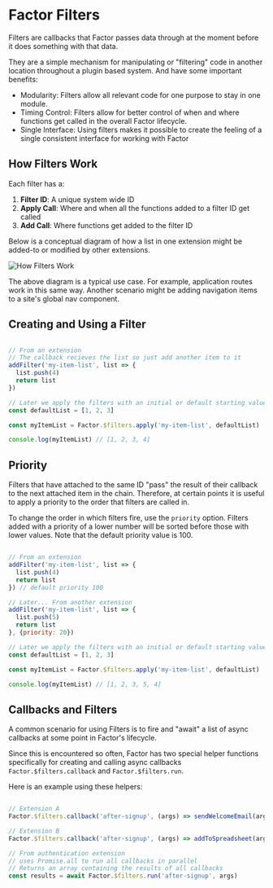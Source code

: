 # Factor Filters

Filters are callbacks that Factor passes data through at the moment before it does something with that data. 

They are a simple mechanism for manipulating or "filtering" code in another location throughout a plugin based system. And have some important benefits: 

- Modularity: Filters allow all relevant code for one purpose to stay in one module.
- Timing Control: Filters allow for better control of when and where functions get called in the overall Factor lifecycle.
- Single Interface: Using filters makes it possible to create the feeling of a single consistent interface for working with Factor

## How Filters Work

Each filter has a: 
1. **Filter ID**: A unique system wide ID
2. **Apply Call**: Where and when all the functions added to a filter ID get called
3. **Add Call**: Where functions get added to the filter ID

Below is a conceptual diagram of how a list in one extension might be added-to or modified by other extensions. 

![How Filters Work](./filters-diagram.jpg)

The above diagram is a typical use case. For example, application routes work in this same way. Another scenario might be adding navigation items to a site's global nav component.

## Creating and Using a Filter

```javascript

// From an extension
// The callback recieves the list so just add another item to it
addFilter('my-item-list', list => {
  list.push(4)
  return list
})

// Later we apply the filters with an initial or default starting value
const defaultList = [1, 2, 3]

const myItemList = Factor.$filters.apply('my-item-list', defaultList)

console.log(myItemList) // [1, 2, 3, 4]

```

## Priority

Filters that have attached to the same ID "pass" the result of their callback to the next attached item in the chain. Therefore, at certain points it is useful to apply a priority to the order that filters are called in. 

To change the order in which filters fire, use the `priority` option.  Filters added with a priority of a lower number will be sorted before those with lower values. Note that the default priority value is 100. 

```javascript

// From an extension
addFilter('my-item-list', list => {
  list.push(4)
  return list
}) // default priority 100

// Later... From another extension
addFilter('my-item-list', list => {
  list.push(5)
  return list
}, {priority: 20})

// Later we apply the filters with an initial or default starting value
const defaultList = [1, 2, 3]

const myItemList = Factor.$filters.apply('my-item-list', defaultList)

console.log(myItemList) // [1, 2, 3, 5, 4]

```

## Callbacks and Filters

A common scenario for using Filters is to fire and "await" a list of async callbacks at some point in Factor's lifecycle. 

Since this is encountered so often, Factor has two special helper functions specifically for creating and calling async callbacks `Factor.$filters.callback` and `Factor.$filters.run`.

Here is an example using these helpers: 

```javascript

// Extension A
Factor.$filters.callback('after-signup', (args) => sendWelcomeEmail(args))

// Extension B
Factor.$filters.callback('after-signup', (args) => addToSpreadsheet(args))

// From authentication extension
// uses Promise.all to run all callbacks in parallel
// Returns an array containing the results of all callbacks
const results = await Factor.$filters.run('after-signup', args)

```
